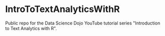 # IntroToTextAnalyticsWithR
Public repo for the Data Science Dojo YouTube tutorial series "Introduction to Text Analytics with R".
